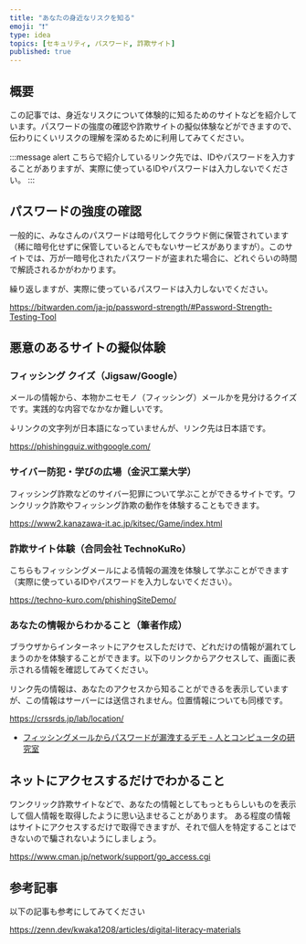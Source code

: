 ```yaml
---
title: "あなたの身近なリスクを知る"
emoji: "❗️"
type: idea
topics: [セキュリティ, パスワード, 詐欺サイト]
published: true
---
```

## 概要
この記事では、身近なリスクについて体験的に知るためのサイトなどを紹介しています。パスワードの強度の確認や詐欺サイトの擬似体験などができますので、伝わりにくいリスクの理解を深めるために利用してみてください。

:::message alert
こちらで紹介しているリンク先では、IDやパスワードを入力することがありますが、実際に使っているIDやパスワードは入力しないでください。
:::

## パスワードの強度の確認

一般的に、みなさんのパスワードは暗号化してクラウド側に保管されています（稀に暗号化せずに保管しているとんでもないサービスがありますが）。このサイトでは、万が一暗号化されたパスワードが盗まれた場合に、どれぐらいの時間で解読されるかがわかります。

繰り返しますが、実際に使っているパスワードは入力しないでください。

https://bitwarden.com/ja-jp/password-strength/#Password-Strength-Testing-Tool

## 悪意のあるサイトの擬似体験
### フィッシング クイズ（Jigsaw/Google）
メールの情報から、本物かニセモノ（フィッシング）メールかを見分けるクイズです。実践的な内容でなかなか難しいです。

↓リンクの文字列が日本語になっていませんが、リンク先は日本語です。

https://phishingquiz.withgoogle.com/

### サイバー防犯・学びの広場（金沢工業大学）
フィッシング詐欺などのサイバー犯罪について学ぶことができるサイトです。ワンクリック詐欺やフィッシング詐欺の動作を体験することもできます。

https://www2.kanazawa-it.ac.jp/kitsec/Game/index.html

### 詐欺サイト体験（合同会社 TechnoKuRo）
こちらもフィッシングメールによる情報の漏洩を体験して学ぶことができます（実際に使っているIDやパスワードを入力しないでください）。

https://techno-kuro.com/phishingSiteDemo/

### あなたの情報からわかること（筆者作成）
ブラウザからインターネットにアクセスしただけで、どれだけの情報が漏れてしまうのかを体験することができます。以下のリンクからアクセスして、画面に表示される情報を確認してみてください。

リンク先の情報は、あなたのアクセスから知ることができるを表示していますが、この情報はサーバーには送信されません。位置情報についても同様です。

https://crssrds.jp/lab/location/


- [フィッシングメールからパスワードが漏洩するデモ - 人とコンピュータの研究室](https://crssrds.jp/lab/phishing/)

## ネットにアクセスするだけでわかること
ワンクリック詐欺サイトなどで、あなたの情報としてもっともらしいものを表示して個人情報を取得したように思い込ませることがあります。
ある程度の情報はサイトにアクセスするだけで取得できますが、それで個人を特定することはできないので騙されないようにしましょう。

https://www.cman.jp/network/support/go_access.cgi

## 参考記事

以下の記事も参考にしてみてください

https://zenn.dev/kwaka1208/articles/digital-literacy-materials